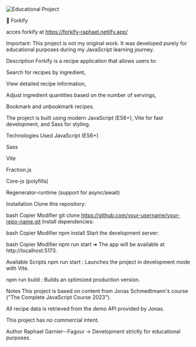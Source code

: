 ![Educational Project](https://img.shields.io/badge/Project-Educational%20Only-blueviolet)



🍴 Forkify

acces forkify at https://forkify-raphael.netlify.app/


Important: This project is not my original work.
It was developed purely for educational purposes during my JavaScript learning journey.

Description
Forkify is a recipe application that allows users to:

Search for recipes by ingredient,

View detailed recipe information,

Adjust ingredient quantities based on the number of servings,

Bookmark and unbookmark recipes.

The project is built using modern JavaScript (ES6+), Vite for fast development, and Sass for styling.

Technologies Used
JavaScript (ES6+)

Sass

Vite

Fraction.js

Core-js (polyfills)

Regenerator-runtime (support for async/await)

Installation
Clone this repository:

bash
Copier
Modifier
git clone https://github.com/your-username/your-repo-name.git
Install dependencies:

bash
Copier
Modifier
npm install
Start the development server:

bash
Copier
Modifier
npm run start
➔ The app will be available at http://localhost:5173.

Available Scripts
npm run start : Launches the project in development mode with Vite.

npm run build : Builds an optimized production version.

Notes
This project is based on content from Jonas Schmedtmann's course ("The Complete JavaScript Course 2023").

All recipe data is retrieved from the demo API provided by Jonas.

This project has no commercial intent.

Author
Raphael Garnier--Fagour
→ Development strictly for educational purposes.
